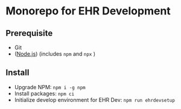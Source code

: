 # Monorepo for EHR Development

## Prerequisite
- Git
- ([Node.js](https://nodejs.org/en/)) (includes `npm` and `npx` )

## Install
- Upgrade NPM: `npm i -g npm`
- Install packages: `npm ci`
- Initialize develop environment for EHR Dev: `npm run ehrdevsetup`